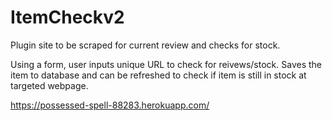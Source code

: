 # ItemCheckv2

Plugin site to be scraped for current review and checks for stock.

Using a form, user inputs unique URL to check for reivews/stock. Saves the item to database and can be refreshed to check if item is still in stock at targeted webpage.

https://possessed-spell-88283.herokuapp.com/
